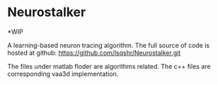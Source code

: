 # Neurostalker

*WIP

A learning-based neuron tracing algorithm. The full source of code is hosted at github: https://github.com/lsqshr/Neurostalker.git

The files under matlab floder are algorithms related. The c++ files are corresponding vaa3d implementation. 

